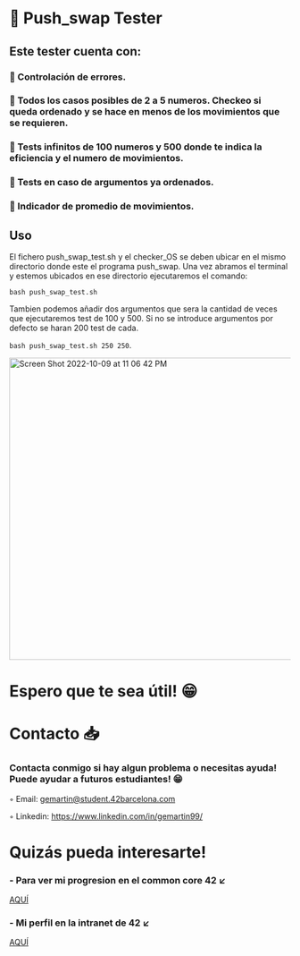 # 🔢 Push_swap Tester

## Este tester cuenta con:

### 🔹 Controlación de errores.

### 🔹 Todos los casos posibles de 2 a 5 numeros. Checkeo si queda ordenado y se hace en menos de los movimientos que se requieren.

### 🔹 Tests infinitos de 100 numeros y 500 donde te indica la eficiencia y el numero de movimientos.

### 🔹 Tests en caso de argumentos ya ordenados.

### 🔹 Indicador de promedio de movimientos.

## Uso

El fichero push_swap_test.sh y el checker_OS se deben ubicar en el mismo directorio donde este el programa push_swap. Una vez abramos el terminal y estemos ubicados en ese directorio ejecutaremos el comando: 

```bash push_swap_test.sh``` 

Tambien podemos añadir dos argumentos que sera la cantidad de veces que ejecutaremos test de 100 y 500. Si no se introduce argumentos por defecto se haran 200 test de cada. 

```bash push_swap_test.sh 250 250```. 

<img width="540" alt="Screen Shot 2022-10-09 at 11 06 42 PM" src="https://user-images.githubusercontent.com/66915274/194779534-cf66c958-46a4-4c6f-bf2f-587af4ad8f8e.png">

# Espero que te sea útil! 😁

# Contacto 📥

### Contacta conmigo si hay algun problema o necesitas ayuda! Puede ayudar a futuros estudiantes! 😁

◦ Email: gemartin@student.42barcelona.com

◦ Linkedin: https://www.linkedin.com/in/gemartin99/

# Quizás pueda interesarte!

### - Para ver mi progresion en el common core 42 ↙️

[AQUÍ](https://github.com/gemartin99/42cursus)

### - Mi perfil en la intranet de 42 ↙️
[AQUÍ](https://profile.intra.42.fr/users/gemartin)
